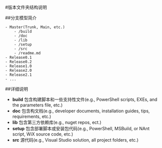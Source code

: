 #版本文件夹结构说明

##分支模型简介

	- Master(Trunk, Main, etc.)
		- /build
		- /doc
		- /lib
		- /setup
		- /src
		- /readme.md
	- Release0.1
	- Release0.2
	- Release1.0
	- Release2.0
	- Release2.1
	- ...

##详细说明
- **build** 包含构建脚本和一些支持性文件(e.g., PowerShell scripts, EXEs, and the parameters file, etc.)
- **doc** 包含构文档(e.g., developer documents, installation guides, tips, requirements, etc.) 
- **lib** 包含第三方依赖库(e.g., nuget repos, ect.)
- **setup** 包含部署脚本或安装包代码(e.g.,  PowerShell, MSBuild, or NAnt script, WiX source code, etc.) 
- **src** 源代码(e.g.,  Visual Studio solution, all project folders, etc.)